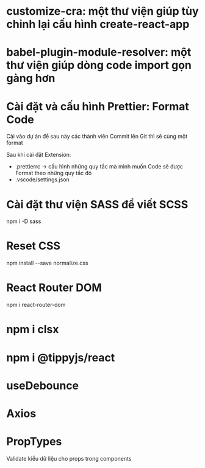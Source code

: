 # customize-cra: một thư viện giúp tùy chỉnh lại cấu hình create-react-app

# babel-plugin-module-resolver: một thư viện giúp dòng code import gọn gàng hơn

# Cài đặt và cấu hình Prettier: Format Code

Cài vào dự án để sau này các thành viên Commit lên Git thì sẽ cùng một format

Sau khi cài đặt Extension:
- .prettierrc -> cấu hình những quy tắc mà mình muốn Code sẽ được Format theo những quy tắc đó
- .vscode/settings.json

# Cài đặt thư viện SASS để viết SCSS

npm i -D sass

# Reset CSS

npm install --save normalize.css

# React Router DOM

npm i react-router-dom

# npm i clsx

# npm i @tippyjs/react

# useDebounce

# Axios

# PropTypes

Validate kiểu dữ liệu cho props trong components